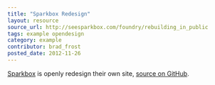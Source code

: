 ```yaml
---
title: "Sparkbox Redesign"
layout: resource
source_url: http://seesparkbox.com/foundry/rebuilding_in_public
tags: example opendesign
category: example
contributor: brad_frost
posted_date: 2012-11-26
---
```

[Sparkbox](http://seesparkbox.com/) is openly redesign their own site, [source on GitHub](https://github.com/sparkbox/sparkbox-website).
